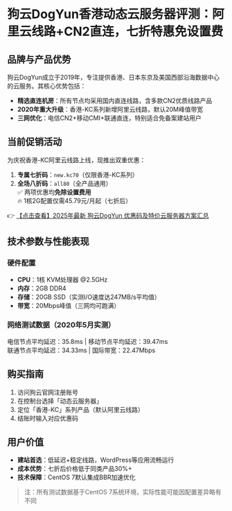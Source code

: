 # 狗云DogYun香港动态云服务器评测：阿里云线路+CN2直连，七折特惠免设置费

## 品牌与产品优势
狗云DogYun成立于2019年，专注提供香港、日本东京及美国西部沿海数据中心的云服务。其核心优势包括：
- **精选直连机房**：所有节点均采用国内直连线路，含多款CN2优质线路产品
- **2020年重大升级**：香港-KC系列新增阿里云线路，默认20M峰值带宽
- **三网优化**：电信CN2+移动CMI+联通直连，特别适合免备案建站用户

## 当前促销活动
为庆祝香港-KC阿里云线路上线，现推出双重优惠：
1. **专属七折码**：`new.kc70`（仅限香港-KC系列）
2. **全场八折码**：`all80`（全产品通用）  
✅ 两项优惠均**免除设置费用**  
🔥 1核2G配置仅需45.79元/月起（七折后）

👉 [【点击查看】2025年最新 狗云DogYun 优惠码及特价云服务器方案汇总](https://bit.ly/DogYun)

## 技术参数与性能表现
### 硬件配置
- **CPU**：1核 KVM处理器 @2.5GHz
- **内存**：2GB DDR4
- **存储**：20GB SSD（实测I/O速度达247MB/s平均值）
- **带宽**：20Mbps峰值（三网均可跑满）

### 网络测试数据（2020年5月实测）

电信节点平均延迟：35.8ms | 移动节点平均延迟：39.47ms  
联通节点平均延迟：34.33ms | 国际带宽：22.47Mbps

## 购买指南
1. 访问狗云官网注册账号
2. 在控制台选择「动态云服务器」
3. 定位「香港-KC」系列产品（默认阿里云线路）
4. 结账时输入对应优惠码

## 用户价值
- **建站首选**：低延迟+稳定线路，WordPress等应用流畅运行
- **成本优势**：七折后价格低于同类产品30%+
- **技术保障**：CentOS 7默认集成BBR加速优化

> 注：所有测试数据基于CentOS 7系统环境，实际性能可能因配置差异略有不同